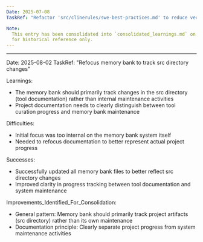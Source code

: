 ```yaml
---
Date: 2025-07-08
TaskRef: "Refactor 'src/clinerules/swe-best-practices.md' to reduce verbosity (Consolidated)"

Note:
  This entry has been consolidated into `consolidated_learnings.md` on 7/8/2025 and is retained here as a placeholder
  for historical reference only.
---
```


---

Date: 2025-08-02 TaskRef: "Refocus memory bank to track src directory changes"

Learnings:

- The memory bank should primarily track changes in the src directory (tool documentation) rather than internal
  maintenance activities
- Project documentation needs to clearly distinguish between tool curation progress and memory bank maintenance

Difficulties:

- Initial focus was too internal on the memory bank system itself
- Needed to refocus documentation to better represent actual project progress

Successes:

- Successfully updated all memory bank files to better reflect src directory changes
- Improved clarity in progress tracking between tool documentation and system maintenance

Improvements_Identified_For_Consolidation:

- General pattern: Memory bank should primarily track project artifacts (src directory) rather than its own maintenance
- Documentation principle: Clearly separate project progress from system maintenance activities
